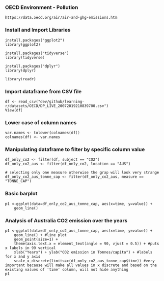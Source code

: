 ### OECD Environment - Pollution 
`https://data.oecd.org/air/air-and-ghg-emissions.htm`

### Install and Import Libraries
```
install.packages("ggplot2")
library(ggplot2)

install.packages("tidyverse")
library(tidyverse)

install.packages("dplyr")
library(dplyr)    

library(readr)
```

### Import dataframe from CSV file
```
df <- read_csv("dev/github/learning-r/datasets/OECD/DP_LIVE_20072019210839700.csv")
View(df)
```

### Lower case of column names
```
var.names <- tolower(colnames(df))
colnames(df) <- var.names
```

### Manipulating dataframe to filter by specific column value
```
df_only_co2 <- filter(df, subject == "CO2")
df_only_co2_aus <- filter(df_only_co2, location == "AUS")

# selecting only one measure otherwise the grap will look very strange
df_only_co2_aus_tonne_cap <- filter(df_only_co2_aus, measure == "TONNE_CAP") 
```

### Basic barplot
```
p1 <-ggplot(data=df_only_co2_aus_tonne_cap, aes(x=time, y=value)) +
    geom_line()

```

### Analysis of Australia CO2 emission over the years
```
p1 <-ggplot(data=df_only_co2_aus_tonne_cap, aes(x=time, y=value)) +
    geom_line() + #line plot
    geom_point(size=1) +
    theme(axis.text.x = element_text(angle = 90, vjust = 0.5)) + #puts x labels in 90 vertical
    xlab("Years") + ylab("CO2 emission in Tonnes/capita") + #labels for x and y axis
    scale_x_discrete(limits=c(df_only_co2_aus_tonne_cap$time)) #very important because will make all values in x discrete and based on the existing values of 'time' column, will not hide anything
p1
```
